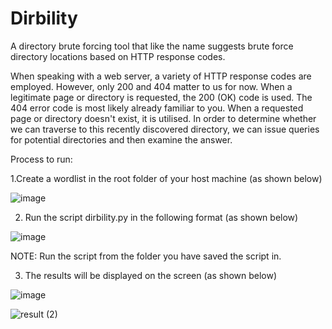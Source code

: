 # Dirbility
A directory brute forcing tool that like the name suggests brute force  directory locations based on HTTP response codes.

When speaking with a web server, a variety of HTTP response codes are employed. However, only 200 and 404 matter to us for now. When a legitimate page or directory is requested, the 200 (OK) code is used. The 404 error code is most likely already familiar to you. When a requested page or directory doesn't exist, it is utilised.
In order to determine whether we can traverse to this recently discovered directory, we can issue queries for potential directories and then examine the answer.

Process to run:


1.Create a wordlist in the root folder of your host machine (as shown below)

![image](https://user-images.githubusercontent.com/88844855/212553484-d7b9fe3f-4b80-4a49-9286-9536baae9419.png)


2. Run the script dirbility.py in the following format (as shown below)

![image](https://user-images.githubusercontent.com/88844855/212553553-d008c02a-5e50-462b-8636-08f9460f787a.png)

NOTE: Run the script from the folder you have saved the script in.


3. The results will be displayed on the screen (as shown below)

![image](https://user-images.githubusercontent.com/88844855/212553632-2aa7ec69-8fe3-4330-a1d8-5c72f4c59e1d.png)






![result (2)](https://user-images.githubusercontent.com/88844855/212554051-232b0055-daa0-42fb-bc82-3d39edea9e47.gif)
